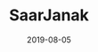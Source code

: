 ---
title: SaarJanak
date: "2019-08-05"
description: An abstract background generator written in a short vanilla JS file that both provides a web app for background generation and demonstrates competence with JS in general.  
image: "../../assets/Opitx.png"
tags: html5, css3, resurgens, portfolio, design 
---